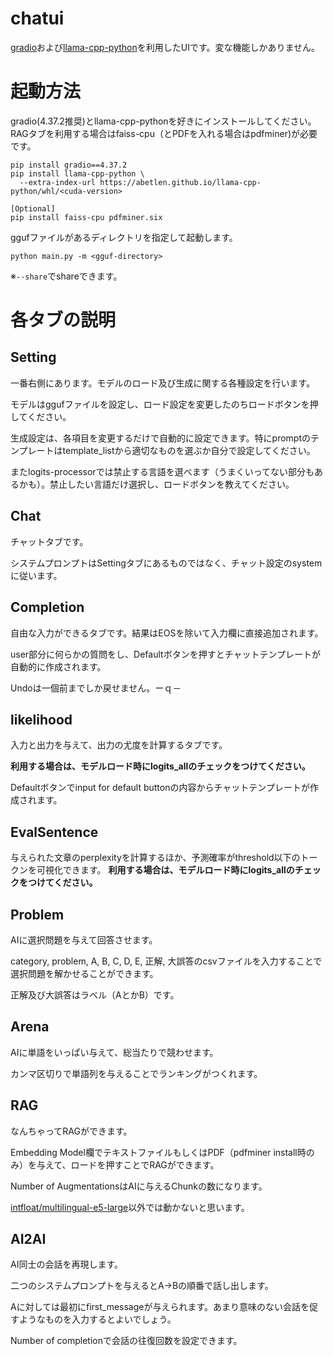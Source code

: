# chatui

[gradio](https://www.gradio.app/)および[llama-cpp-python](https://github.com/abetlen/llama-cpp-python)を利用したUIです。変な機能しかありません。

# 起動方法
gradio(4.37.2推奨)とllama-cpp-pythonを好きにインストールしてください。
RAGタブを利用する場合はfaiss-cpu（とPDFを入れる場合はpdfminer)が必要です。
```
pip install gradio==4.37.2
pip install llama-cpp-python \
  --extra-index-url https://abetlen.github.io/llama-cpp-python/whl/<cuda-version>

[Optional]
pip install faiss-cpu pdfminer.six
```

ggufファイルがあるディレクトリを指定して起動します。

`python main.py -m <gguf-directory>`

※`--share`でshareできます。

# 各タブの説明
## Setting
一番右側にあります。モデルのロード及び生成に関する各種設定を行います。

モデルはggufファイルを設定し、ロード設定を変更したのちロードボタンを押してください。

生成設定は、各項目を変更するだけで自動的に設定できます。特にpromptのテンプレートはtemplate_listから適切なものを選ぶか自分で設定してください。

またlogits-processorでは禁止する言語を選べます（うまくいってない部分もあるかも）。禁止したい言語だけ選択し、ロードボタンを教えてください。

## Chat
チャットタブです。

システムプロンプトはSettingタブにあるものではなく、チャット設定のsystemに従います。

## Completion
自由な入力ができるタブです。結果はEOSを除いて入力欄に直接追加されます。

user部分に何らかの質問をし、Defaultボタンを押すとチャットテンプレートが自動的に作成されます。

Undoは一個前までしか戻せません。ーｑ－

## likelihood
入力と出力を与えて、出力の尤度を計算するタブです。

**利用する場合は、モデルロード時にlogits_allのチェックをつけてください。**

Defaultボタンでinput for default buttonの内容からチャットテンプレートが作成されます。

## EvalSentence
与えられた文章のperplexityを計算するほか、予測確率がthreshold以下のトークンを可視化できます。
**利用する場合は、モデルロード時にlogits_allのチェックをつけてください。**

## Problem
AIに選択問題を与えて回答させます。

category, problem, A, B, C, D, E, 正解, 大誤答のcsvファイルを入力することで選択問題を解かせることができます。

正解及び大誤答はラベル（AとかB）です。
## Arena
AIに単語をいっぱい与えて、総当たりで競わせます。

カンマ区切りで単語列を与えることでランキングがつくれます。

## RAG
なんちゃってRAGができます。

Embedding Model欄でテキストファイルもしくはPDF（pdfminer install時のみ）を与えて、ロードを押すことでRAGができます。

Number of AugmentationsはAIに与えるChunkの数になります。

[intfloat/multilingual-e5-large](https://huggingface.co/intfloat/multilingual-e5-large)以外では動かないと思います。

## AI2AI
AI同士の会話を再現します。

二つのシステムプロンプトを与えるとA→Bの順番で話し出します。

Aに対しては最初にfirst_messageが与えられます。あまり意味のない会話を促すようなものを入力するとよいでしょう。

Number of completionで会話の往復回数を設定できます。



